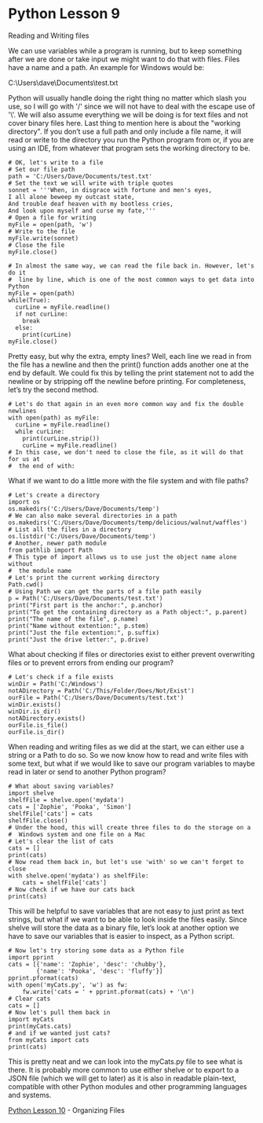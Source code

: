 # Python Lesson 9
Reading and Writing files

We can use variables while a program is running, but to keep something after we are done or take input we might want to do that with files. Files have a name and a path. An example for Windows would be:

C:\Users\dave\Documents\test.txt

Python will usually handle doing the right thing no matter which slash you use, so I will go with '/' since we will not have to deal with the escape use of '\\'. We will also assume everything we will be doing is for text files and not cover binary files here. Last thing to mention here is about the "working directory". If you don’t use a full path and only include a file name, it will read or write to the directory you run the Python program from or, if you are using an IDE, from whatever that program sets the working directory to be.
```
# OK, let's write to a file
# Set our file path
path = 'C:/Users/Dave/Documents/test.txt'
# Set the text we will write with triple quotes
sonnet = '''When, in disgrace with fortune and men's eyes,
I all alone beweep my outcast state,
And trouble deaf heaven with my bootless cries,
And look upon myself and curse my fate,'''
# Open a file for writing
myFile = open(path, 'w')
# Write to the file
myFile.write(sonnet)
# Close the file
myFile.close()

# In almost the same way, we can read the file back in. However, let's do it
#  line by line, which is one of the most common ways to get data into Python
myFile = open(path)
while(True):
  curLine = myFile.readline()
  if not curLine:
    break
  else:
    print(curLine)
myFile.close()
```
Pretty easy, but why the extra, empty lines? Well, each line we read in from the file has a newline and then the print() function adds another one at the end by default. We could fix this by telling the print statement not to add the newline or by stripping off the newline before printing. For completeness, let’s try the second method.
```
# Let's do that again in an even more common way and fix the double newlines
with open(path) as myFile:
  curLine = myFile.readline()
  while curLine:
    print(curLine.strip())
    curLine = myFile.readline()
# In this case, we don't need to close the file, as it will do that for us at
#  the end of with:
```
What if we want to do a little more with the file system and with file paths?
```
# Let's create a directory
import os
os.makedirs('C:/Users/Dave/Documents/temp')
# We can also make several directories in a path
os.makedirs('C:/Users/Dave/Documents/temp/delicious/walnut/waffles')
# List all the files in a directory
os.listdir('C:/Users/Dave/Documents/temp')
# Another, newer path module
from pathlib import Path
# This type of import allows us to use just the object name alone without
#  the module name
# Let's print the current working directory
Path.cwd()
# Using Path we can get the parts of a file path easily
p = Path('C:/Users/Dave/Documents/test.txt')
print("First part is the anchor:", p.anchor)
print("To get the containing directory as a Path object:", p.parent)
print("The name of the file", p.name)
print("Name without extention:", p.stem)
print("Just the file extention:", p.suffix)
print("Just the drive letter:", p.drive)
```
What about checking if files or directories exist to either prevent overwriting files or to prevent errors from ending our program?
```
# Let's check if a file exists
winDir = Path('C:/Windows')
notADirectory = Path('C:/This/Folder/Does/Not/Exist')
ourFile = Path('C:/Users/Dave/Documents/test.txt')
winDir.exists()
winDir.is_dir()
notADirectory.exists()
ourFile.is_file()
ourFile.is_dir()
```
When reading and writing files as we did at the start, we can either use a string or a Path to do so. So we now know how to read and write files with some text, but what if we would like to save our program variables to maybe read in later or send to another Python program?
```
# What about saving variables?
import shelve
shelfFile = shelve.open('mydata')
cats = ['Zophie', 'Pooka', 'Simon']
shelfFile['cats'] = cats
shelfFile.close()
# Under the hood, this will create three files to do the storage on a
#  Windows system and one file on a Mac
# Let's clear the list of cats
cats = []
print(cats)
# Now read them back in, but let's use 'with' so we can't forget to close
with shelve.open('mydata') as shelfFile:
    cats = shelfFile['cats']
# Now check if we have our cats back
print(cats)
```
This will be helpful to save variables that are not easy to just print as text strings, but what if we want to be able to look inside the files easily. Since shelve will store the data as a binary file, let’s look at another option we have to save our variables that is easier to inspect, as a Python script.
```
# Now let's try storing some data as a Python file
import pprint
cats = [{'name': 'Zophie', 'desc': 'chubby'},
        {'name': 'Pooka', 'desc': 'fluffy'}]
pprint.pformat(cats)
with open('myCats.py', 'w') as fw:
    fw.write('cats = ' + pprint.pformat(cats) + '\n')
# Clear cats
cats = []
# Now let's pull them back in
import myCats
print(myCats.cats)
# and if we wanted just cats?
from myCats import cats
print(cats)
```
This is pretty neat and we can look into the myCats.py file to see what is there. It is probably more common to use either shelve or to export to a JSON file (which we will get to later) as it is also in readable plain-text, compatible with other Python modules and other programming languages and systems.

[Python Lesson 10](lesson10.md) - Organizing Files